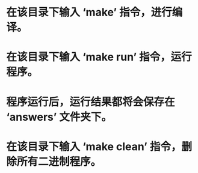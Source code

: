 # 在该目录下输入 ‘make’ 指令，进行编译。
# 在该目录下输入 ‘make run’ 指令，运行程序。
# 程序运行后，运行结果都将会保存在 ‘answers’ 文件夹下。
# 在该目录下输入 ‘make clean’ 指令，删除所有二进制程序。